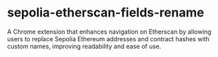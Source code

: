 # sepolia-etherscan-fields-rename
A Chrome extension that enhances navigation on Etherscan by allowing users to replace Sepolia Ethereum addresses and contract hashes with custom names, improving readability and ease of use.
